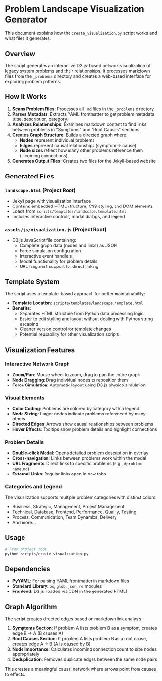 # Problem Landscape Visualization Generator

This document explains how the `create_visualization.py` script works and what files it generates.

## Overview

The script generates an interactive D3.js-based network visualization of legacy system problems and their relationships. It processes markdown files from the `_problems` directory and creates a web-based interface for exploring problem patterns.

## How It Works

1. **Scans Problem Files**: Processes all `.md` files in the `_problems` directory
2. **Parses Metadata**: Extracts YAML frontmatter to get problem metadata (title, description, category)
3. **Analyzes Relationships**: Examines markdown content to find links between problems in "Symptoms" and "Root Causes" sections
4. **Creates Graph Structure**: Builds a directed graph where:
   - **Nodes** represent individual problems
   - **Edges** represent causal relationships (symptom → cause)
   - **Node sizes** reflect how many other problems reference them (incoming connections)
5. **Generates Output Files**: Creates two files for the Jekyll-based website

## Generated Files

### `landscape.html` (Project Root)
- Jekyll page with visualization interface
- Contains embedded HTML structure, CSS styling, and DOM elements
- Loads from `scripts/templates/landscape.template.html`
- Includes interactive controls, modal dialogs, and legend

### `assets/js/visualization.js` (Project Root)
- D3.js JavaScript file containing:
  - Complete graph data (nodes and links) as JSON
  - Force simulation configuration
  - Interactive event handlers
  - Modal functionality for problem details
  - URL fragment support for direct linking

## Template System

The script uses a template-based approach for better maintainability:

- **Template Location**: `scripts/templates/landscape.template.html`
- **Benefits**: 
  - Separates HTML structure from Python data processing logic
  - Easier to edit styling and layout without dealing with Python string escaping
  - Cleaner version control for template changes
  - Potential reusability for other visualization scripts

## Visualization Features

### Interactive Network Graph
- **Zoom/Pan**: Mouse wheel to zoom, drag to pan the entire graph
- **Node Dragging**: Drag individual nodes to reposition them
- **Force Simulation**: Automatic layout using D3.js physics simulation

### Visual Elements
- **Color Coding**: Problems are colored by category with a legend
- **Node Sizing**: Larger nodes indicate problems referenced by many others
- **Directed Edges**: Arrows show causal relationships between problems
- **Hover Effects**: Tooltips show problem details and highlight connections

### Problem Details
- **Double-click Modal**: Opens detailed problem description in overlay
- **Cross-navigation**: Links between problems work within the modal
- **URL Fragments**: Direct links to specific problems (e.g., `#problem-name.md`)
- **External Links**: Regular links open in new tabs

### Categories and Legend
The visualization supports multiple problem categories with distinct colors:
- Business, Strategic, Management, Project Management
- Technical, Database, Frontend, Performance, Quality, Testing
- Process, Communication, Team Dynamics, Delivery
- And more...

## Usage

```bash
# From project root
python scripts/create_visualization.py
```

## Dependencies

- **PyYAML**: For parsing YAML frontmatter in markdown files
- **Standard Library**: `os`, `glob`, `json`, `re` modules
- **Frontend**: D3.js (loaded via CDN in the generated HTML)

## Graph Algorithm

The script creates directed edges based on markdown link analysis:

1. **Symptoms Section**: If problem A lists problem B as a symptom, creates edge B → A (B causes A)
2. **Root Causes Section**: If problem A lists problem B as a root cause, creates edge A → B (A is caused by B)
3. **Node Importance**: Calculates incoming connection count to size nodes appropriately
4. **Deduplication**: Removes duplicate edges between the same node pairs

This creates a meaningful causal network where arrows point from causes to effects.